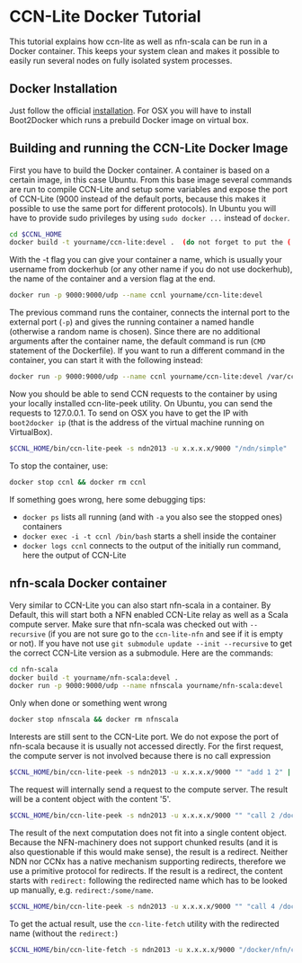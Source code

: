 
# CCN-Lite Docker Tutorial
This tutorial explains how ccn-lite as well as nfn-scala can be run in a Docker container. This keeps your system clean
and makes it possible to easily run several nodes on fully isolated system processes.

## Docker Installation
Just follow the official [installation](https://docs.docker.com/installation/#installation). For OSX you will have to install
Boot2Docker which runs a prebuild Docker image on virtual box.

## Building and running the CCN-Lite Docker Image
First you have to build the Docker container. A container is based on a certain image, in this case Ubuntu. From this base image
several commands are run to compile CCN-Lite and setup some variables and expose the port of CCN-Lite
(9000 instead of the default ports, because this makes it possible to use the same port for different protocols).
In Ubuntu you will have to provide sudo privileges by using `sudo docker ...` instead of `docker`.
```bash
cd $CCNL_HOME
docker build -t yourname/ccn-lite:devel .  (do not forget to put the (.) at the end)
```
With the -t flag you can give your container a name, which is usually your username from dockerhub (or any other name if you do not use dockerhub), the name of the container and a version flag at the end.

```bash
docker run -p 9000:9000/udp --name ccnl yourname/ccn-lite:devel 
```
The previous command runs the container, connects the internal port to the external port (`-p`) and
gives the running container a named handle (otherwise a random name is chosen).
Since there are no additional arguments after the container name, the default command is run (`CMD` statement of the Dockerfile).
If you want to run a different command in the container, you can start it with the following instead:
```bash
docker run -p 9000:9000/udp --name ccnl yourname/ccn-lite:devel /var/ccn-lite/bin/ccn-nfn-relay -d test/ndntlv -s ndn2013 -v 99 -u 9000
```
Now you should be able to send CCN requests to the container by using your locally installed ccn-lite-peek utility.
On Ubuntu, you can send the requests to 127.0.0.1. To send on OSX you have to get the IP with `boot2docker ip` (that is the address of the virtual machine running on VirtualBox).
```bash
$CCNL_HOME/bin/ccn-lite-peek -s ndn2013 -u x.x.x.x/9000 "/ndn/simple" | $CCNL_HOME/bin/ccn-lite-pktdump
```

To stop the container, use:
```bash
docker stop ccnl && docker rm ccnl
```

If something goes wrong, here some debugging tips:
* `docker ps` lists all running (and with `-a` you also see the stopped ones) containers
* `docker exec -i -t ccnl /bin/bash` starts a shell inside the container
* `docker logs ccnl` connects to the output of the initially run command, here the output of CCN-Lite

## nfn-scala Docker container
Very similar to CCN-Lite you can also start nfn-scala in a container.
By Default, this will start both a NFN enabled CCN-Lite relay as well as a Scala compute server.
Make sure that nfn-scala was checked out with `--recursive` (if you are not sure go to the `ccn-lite-nfn` and see if it is empty or not).
If you have not use `git submodule update --init --recursive` to get the correct CCN-Lite version as a submodule.
Here are the commands:
```bash
cd nfn-scala
docker build -t yourname/nfn-scala:devel .
docker run -p 9000:9000/udp --name nfnscala yourname/nfn-scala:devel
```
Only when done or something went wrong
```bash
docker stop nfnscala && docker rm nfnscala
```

Interests are still sent to the CCN-Lite port. We do not expose the port of nfn-scala because it is usually not accessed directly.
For the first request, the compute server is not involved because there is no call expression
```bash
$CCNL_HOME/bin/ccn-lite-peek -s ndn2013 -u x.x.x.x/9000 "" "add 1 2" | $CCNL_HOME/bin/ccn-lite-pktdump
```
The request will internally send a request to the compute server. The result will be a content object with the content '5'.
```bash
$CCNL_HOME/bin/ccn-lite-peek -s ndn2013 -u x.x.x.x/9000 "" "call 2 /docker/nfn/nfn_service_WordCount 'foo bar 1 2 3'" | $CCNL_HOME/bin/ccn-lite-pktdump
```
The result of the next computation does not fit into a single content object. Because the NFN-machinery does not support chunked results (and it is also questionable if this would make sense),
the result is a redirect. Neither NDN nor CCNx has a native mechanism supporting redirects, therefore we use a primitive protocol for redirects.
If the result is a redirect, the content starts with `redirect:` following the redirected name which has to be looked up manually, e.g. `redirect:/some/name`.
```bash
$CCNL_HOME/bin/ccn-lite-peek -s ndn2013 -u x.x.x.x/9000 "" "call 4 /docker/nfn/nfn_service_Pandoc /node/docker/docs/tutorial_md 'markdown_github' 'html'" | $CCNL_HOME/bin/ccn-lite-pktdump -f2
```
To get the actual result, use the `ccn-lite-fetch` utility with the redirected name (without the `redirect:`)
```bash
$CCNL_HOME/bin/ccn-lite-fetch -s ndn2013 -u x.x.x.x/9000 "/docker/nfn/call 4 %2fdocker%2fnfn%2fnfn_service_Pandoc %2fdocker%2fnfn%2fdocs%2ftutorial_md 'markdown_github' 'html'"
```
